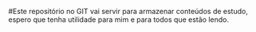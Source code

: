 #Este repositório no GIT vai servir para armazenar conteúdos de estudo, espero que tenha utilidade para mim e para todos que estão lendo.
